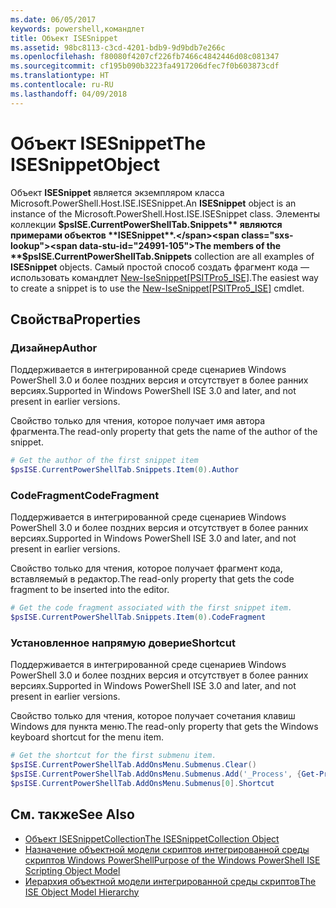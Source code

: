```yaml
---
ms.date: 06/05/2017
keywords: powershell,командлет
title: Объект ISESnippet
ms.assetid: 98bc8113-c3cd-4201-bdb9-9d9bdb7e266c
ms.openlocfilehash: f80080f4207cf226fb7466c4842446d08c081347
ms.sourcegitcommit: cf195b090b3223fa4917206dfec7f0b603873cdf
ms.translationtype: HT
ms.contentlocale: ru-RU
ms.lasthandoff: 04/09/2018
---
```

# <a name="the-isesnippetobject"></a><span data-ttu-id="24991-103">Объект ISESnippet</span><span class="sxs-lookup"><span data-stu-id="24991-103">The ISESnippetObject</span></span>

<span data-ttu-id="24991-104">Объект **ISESnippet** является экземпляром класса Microsoft.PowerShell.Host.ISE.ISESnippet.</span><span class="sxs-lookup"><span data-stu-id="24991-104">An **ISESnippet** object is an instance of the Microsoft.PowerShell.Host.ISE.ISESnippet class.</span></span> <span data-ttu-id="24991-105">Элементы коллекции **$psISE.CurrentPowerShellTab.Snippets** являются примерами объектов **ISESnippet**.</span><span class="sxs-lookup"><span data-stu-id="24991-105">The members of the **$psISE.CurrentPowerShellTab.Snippets** collection are all examples of **ISESnippet** objects.</span></span> <span data-ttu-id="24991-106">Самый простой способ создать фрагмент кода — использовать командлет [New-IseSnippet&#91;PSITPro5_ISE&#93;](https://technet.microsoft.com/library/0a6339a3-2683-4a8e-8929-90ad9a95c3e0).</span><span class="sxs-lookup"><span data-stu-id="24991-106">The easiest way to create a snippet is to use the [New-IseSnippet&#91;PSITPro5_ISE&#93;](https://technet.microsoft.com/library/0a6339a3-2683-4a8e-8929-90ad9a95c3e0) cmdlet.</span></span>

## <a name="properties"></a><span data-ttu-id="24991-107">Свойства</span><span class="sxs-lookup"><span data-stu-id="24991-107">Properties</span></span>

### <a name="author"></a><span data-ttu-id="24991-108">Дизайнер</span><span class="sxs-lookup"><span data-stu-id="24991-108">Author</span></span>

<span data-ttu-id="24991-109">Поддерживается в интегрированной среде сценариев Windows PowerShell 3.0 и более поздних версия и отсутствует в более ранних версиях.</span><span class="sxs-lookup"><span data-stu-id="24991-109">Supported in Windows PowerShell ISE 3.0 and later, and not present in earlier versions.</span></span>

<span data-ttu-id="24991-110">Свойство только для чтения, которое получает имя автора фрагмента.</span><span class="sxs-lookup"><span data-stu-id="24991-110">The read-only property that gets the name of the author of the snippet.</span></span>

```powershell
# Get the author of the first snippet item
$psISE.CurrentPowerShellTab.Snippets.Item(0).Author
```

### <a name="codefragment"></a><span data-ttu-id="24991-111">CodeFragment</span><span class="sxs-lookup"><span data-stu-id="24991-111">CodeFragment</span></span>

<span data-ttu-id="24991-112">Поддерживается в интегрированной среде сценариев Windows PowerShell 3.0 и более поздних версия и отсутствует в более ранних версиях.</span><span class="sxs-lookup"><span data-stu-id="24991-112">Supported in Windows PowerShell ISE 3.0 and later, and not present in earlier versions.</span></span>

<span data-ttu-id="24991-113">Свойство только для чтения, которое получает фрагмент кода, вставляемый в редактор.</span><span class="sxs-lookup"><span data-stu-id="24991-113">The read-only property that gets the code fragment to be inserted into the editor.</span></span>

```powershell
# Get the code fragment associated with the first snippet item.
$psISE.CurrentPowerShellTab.Snippets.Item(0).CodeFragment
```

### <a name="shortcut"></a><span data-ttu-id="24991-114">Установленное напрямую доверие</span><span class="sxs-lookup"><span data-stu-id="24991-114">Shortcut</span></span>

<span data-ttu-id="24991-115">Поддерживается в интегрированной среде сценариев Windows PowerShell 3.0 и более поздних версия и отсутствует в более ранних версиях.</span><span class="sxs-lookup"><span data-stu-id="24991-115">Supported in Windows PowerShell ISE 3.0 and later, and not present in earlier versions.</span></span>

<span data-ttu-id="24991-116">Свойство только для чтения, которое получает сочетания клавиш Windows для пункта меню.</span><span class="sxs-lookup"><span data-stu-id="24991-116">The read-only property that gets the Windows keyboard shortcut for the menu item.</span></span>

```powershell
# Get the shortcut for the first submenu item.
$psISE.CurrentPowerShellTab.AddOnsMenu.Submenus.Clear()
$psISE.CurrentPowerShellTab.AddOnsMenu.Submenus.Add('_Process', {Get-Process}, 'Alt+P')
$psISE.CurrentPowerShellTab.AddOnsMenu.Submenus[0].Shortcut
```

## <a name="see-also"></a><span data-ttu-id="24991-117">См. также</span><span class="sxs-lookup"><span data-stu-id="24991-117">See Also</span></span>

- [<span data-ttu-id="24991-118">Объект ISESnippetCollection</span><span class="sxs-lookup"><span data-stu-id="24991-118">The ISESnippetCollection Object</span></span>](The-ISESnippetCollection-Object.md)
- [<span data-ttu-id="24991-119">Назначение объектной модели скриптов интегрированной среды скриптов Windows PowerShell</span><span class="sxs-lookup"><span data-stu-id="24991-119">Purpose of the Windows PowerShell ISE Scripting Object Model</span></span>](purpose-of-the-windows-powershell-ise-scripting-object-model.md)
- [<span data-ttu-id="24991-120">Иерархия объектной модели интегрированной среды скриптов</span><span class="sxs-lookup"><span data-stu-id="24991-120">The ISE Object Model Hierarchy</span></span>](The-ISE-Object-Model-Hierarchy.md)